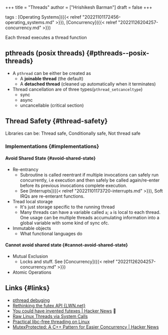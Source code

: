 +++
title = "Threads"
author = ["Hrishikesh Barman"]
draft = false
+++

tags
: [Operating Systems]({{< relref "20221101172456-operating_systems.md" >}}), [Concurrency]({{< relref "20221126204257-concurrency.md" >}})

Each thread executes a thread function


## pthreads (posix threads) {#pthreads--posix-threads}

-   A `pthread` can be either be created as
    -   A **joinable thread** (the default)
    -   A **detached thread** (cleaned up automatically when it terminates)
-   Thread cancellation are of three types(`pthread_setcanceltype`)
    -   sync
    -   async
    -   uncancellable (critical section)


## Thread Safety {#thread-safety}

Libraries can be: Thread safe, Conditionally safe, Not thread safe


### Implementations {#implementations}


#### Avoid Shared State {#avoid-shared-state}

-   Re-entrancy
    -   Subroutine is called reentrant if multiple invocations can safely run concurrently, i.e execution and then safely be called again/re-enter before its previous invocations complete execution.
    -   See [Interrupts]({{< relref "20221101173720-interrupts.md" >}}), Soft IRQs are re-enterant functions.
-   Tread local storage
    -   It's just storage specific to the running thread
    -   Many threads can have a variable called `a`; `a` is local to each thread. One usage can be multiple threads accumulating information into a global variable with some kind of sync ofc.
-   Immutable objects
    -   What functional languages do


#### Cannot avoid shared state {#cannot-avoid-shared-state}

-   Mutual Exclusion
    -   Locks and stuff. See [Concurrency]({{< relref "20221126204257-concurrency.md" >}})
-   Atomic Operations


## Links {#links}

-   [pthread debuging](https://www.cs.swarthmore.edu/~newhall/unixhelp/gdb_pthreads.php)
-   [Rethinking the futex API {LWN.net}](https://lwn.net/Articles/823513/)
-   [You could have invented futexes | Hacker News](https://news.ycombinator.com/item?id=35708331) 🌟
-   [Raw Linux Threads via System Calls](https://nullprogram.com/blog/2015/05/15/)
-   [Practical libc-free threading on Linux](https://nullprogram.com/blog/2023/03/23/)
-   [MutexProtected: A C++ Pattern for Easier Concurrency | Hacker News](https://news.ycombinator.com/item?id=35464152)
